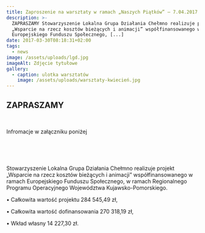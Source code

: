 ```yaml
---
title: Zaproszenie na warsztaty w ramach „Naszych Piątków” – 7.04.2017
description: >-
  ZAPRASZAMY Stowarzyszenie Lokalna Grupa Działania Chełmno realizuje projekt
  „Wsparcie na rzecz kosztów bieżących i animacji” współfinansowanego w ramach
  Europejskiego Funduszu Społecznego, [...]
date: 2017-03-30T08:18:31+02:00
tags:
  - news
image: /assets/uploads/lgd.jpg
imageAlt: Zdjęcie tytułowe
gallery:
  - caption: ulotka warsztatów
    image: /assets/uploads/warsztaty-kwiecień.jpg
---
```

## ZAPRASZAMY

<br>

Infromacje w załączniku poniżej

<br>

<br>

<br>

Stowarzyszenie Lokalna Grupa Działania Chełmno realizuje projekt „Wsparcie na rzecz kosztów bieżących i animacji” współfinansowanego w ramach Europejskiego Funduszu Społecznego, w ramach Regionalnego Programu Operacyjnego Województwa Kujawsko-Pomorskiego.

• Całkowita wartość projektu 284 545,49 zł,

• Całkowita wartość dofinansowania 270 318,19 zł,

• Wkład własny 14 227,30 zł.
